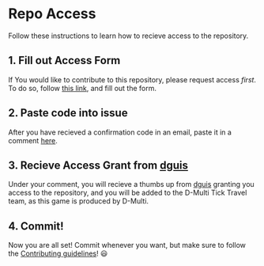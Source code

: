 # Repo Access
Follow these instructions to learn how to recieve access to the repository.
## 1. Fill out Access Form
If You would like to contribute to this repository, please request access <em>first</em>. To do so, follow <a href="https://goo.gl/forms/0iLy6jpRmY8qA80y1">this link</a>, and fill out the form.

## 2. Paste code into issue
After you have recieved a confirmation code in an email, paste it in a comment <a href="https://github.com/dguis/Tick-Travel/issues/1">here</a>.

## 3. Recieve Access Grant from <a href="https://github.com/dguis/">dguis</a>
Under your comment, you will recieve a thumbs up from <a href="https://github.com/dguis/">dguis</a> granting you access to the repository, and you will be added to the D-Multi Tick Travel team, as this game is produced by D-Multi.

## 4. Commit!
Now you are all set! Commit whenever you want, but make sure to follow the <a href="https://github.com/dguis/Tick-Travel/blob/master/CONTRIBUTING.md">Contributing guidelines</a>! :smiley:
